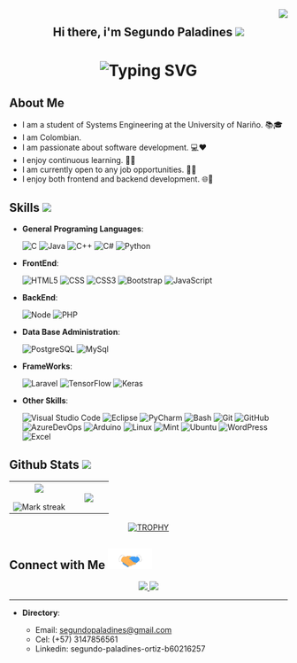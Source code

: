 <img align="right" src="https://visitor-badge.laobi.icu/badge?page_id=SegundoPaladines.SegundoPaladines"/>
<center>
    <div>
        <h2 align="center">Hi there, i'm Segundo Paladines <img src="https://media.giphy.com/media/hvRJCLFzcasrR4ia7z/giphy.gif" width="35"></h2>
        <h1 align="center">
        <img src="https://readme-typing-svg.herokuapp.com?font=Fira+Code&pause=1000&color=1C883B&repeat=false&width=380&lines=Welcome+to+my+GitHub+Repository" alt="Typing SVG" />
        </h1>
    </div>
</center> 
<h2 align="left">
        About Me
</h2>

- I am a student of Systems Engineering at the University of Nariño. 📚🎓
- I am Colombian.
- I am passionate about software development. 💻❤️
- I enjoy continuous learning. 📖🧠
- I am currently open to any job opportunities. 💼🌟
- I enjoy both frontend and backend development. 🌐🚀

<h2 align="left"> Skills <img src = "https://media2.giphy.com/media/QssGEmpkyEOhBCb7e1/giphy.gif?cid=ecf05e47a0n3gi1bfqntqmob8g9aid1oyj2wr3ds3mg700bl&rid=giphy.gif" width = 32px> </h2>

- **General Programing Languages**:

   ![C](https://img.shields.io/badge/C%20-%232370ED.svg?style=for-the-badge&logo=c&logoColor=white)
   ![Java](https://img.shields.io/badge/Java-ED8B00?style=for-the-badge&logo=openjdk&logoColor=white)
   ![C++](https://img.shields.io/badge/C++%20-%2300599C.svg?style=for-the-badge&logo=c%2B%2B&logoColor=white)
   ![C#](https://img.shields.io/badge/C%23-239120?style=for-the-badge&logo=c-sharp&logoColor=white)
   ![Python](https://img.shields.io/badge/Python%20-%2314354C.svg?style=for-the-badge&logo=python&logoColor=white)

- **FrontEnd**:

    ![HTML5](https://img.shields.io/badge/HTML5%20-%23E34F26.svg?style=for-the-badge&logo=html5&logoColor=white)
    ![CSS](https://img.shields.io/badge/CSS%20-%231572B6.svg?style=for-the-badge&logo=css3&logoColor=white)
    ![CSS3](https://img.shields.io/badge/CSS3-1572B6?style=for-the-badge&logo=css3&logoColor=white)
    ![Bootstrap](https://img.shields.io/badge/Bootstrap-563D7C?style=for-the-badge&logo=bootstrap&logoColor=white)
    ![JavaScript](https://img.shields.io/badge/JavaScript-323330?style=for-the-badge&logo=javascript&logoColor=F7DF1E)

- **BackEnd**:

    ![Node](https://img.shields.io/badge/Node.js-43853D?style=for-the-badge&logo=node.js&logoColor=white)
    ![PHP](https://img.shields.io/badge/PHP-777BB4?style=for-the-badge&logo=php&logoColor=white)

- **Data Base Administration**:

    ![PostgreSQL](https://img.shields.io/badge/PostgreSQL-316192?style=for-the-badge&logo=postgresql&logoColor=white)
    ![MySql](https://img.shields.io/badge/MySQL-00000F?style=for-the-badge&logo=mysql&logoColor=white)

- **FrameWorks**:

    ![Laravel](https://img.shields.io/badge/Laravel-FF2D20?style=for-the-badge&logo=laravel&logoColor=white)
    ![TensorFlow](https://img.shields.io/badge/TensorFlow-FF6F00?style=for-the-badge&logo=tensorflow&logoColor=white)
    ![Keras](https://img.shields.io/badge/Keras-D00000?style=for-the-badge&logo=Keras&logoColor=white)

- **Other Skills**:

    ![Visual Studio Code](https://img.shields.io/badge/Visual_Studio_Code-0078D4?style=for-the-badge&logo=visual%20studio%20code&logoColor=white)
    ![Eclipse](https://img.shields.io/badge/Eclipse-2C2255?style=for-the-badge&logo=eclipse&logoColor=white)
    ![PyCharm](https://img.shields.io/badge/PyCharm-000000.svg?&style=for-the-badge&logo=PyCharm&logoColor=white)
    ![Bash](https://img.shields.io/badge/GNU%20Bash-4EAA25?style=for-the-badge&logo=GNU%20Bash&logoColor=white)
    ![Git](https://img.shields.io/badge/GIT-E44C30?style=for-the-badge&logo=git&logoColor=white)
    ![GitHub](https://img.shields.io/badge/GitHub-100000?style=for-the-badge&logo=github&logoColor=white)
    ![AzureDevOps](https://img.shields.io/badge/Azure_DevOps-0078D7?style=for-the-badge&logo=azure-devops&logoColor=white)
    ![Arduino](https://img.shields.io/badge/Arduino-00979D?style=for-the-badge&logo=Arduino&logoColor=white)
    ![Linux](https://img.shields.io/badge/Linux-FCC624?style=for-the-badge&logo=linux&logoColor=black)
    ![Mint](https://img.shields.io/badge/Linux_Mint-87CF3E?style=for-the-badge&logo=linux-mint&logoColor=white)
    ![Ubuntu](https://img.shields.io/badge/Ubuntu-E95420?style=for-the-badge&logo=ubuntu&logoColor=white)
    ![WordPress](https://img.shields.io/badge/Wordpress-21759B?style=for-the-badge&logo=wordpress&logoColor=white)
    ![Excel](https://img.shields.io/badge/Microsoft_Excel-217346?style=for-the-badge&logo=microsoft-excel&logoColor=white)

<!--- Estadisticas-->
<h2 align="left">
    Github Stats <img src="https://media.giphy.com/media/iY8CRBdQXODJSCERIr/giphy.gif" width="35">
</h2> 

<p align="center">
    <table border="0" align="center">
        <tr border="0">
            <td border="0" width="60%" align="center">
                <img  align="center"  src="https://github-readme-stats.vercel.app/api?username=SegundoPaladines&theme=tokyonight&show_icons=true&count_private=true" />
                <br></br>
                <img  title="🔥 Get streak stats for your profile at git.io/streak-stats" alt="Mark streak" src="https://github-readme-streak-stats.herokuapp.com/?user=SegundoPaladines&theme=tokyonight&hide_border=false" /> 
            </td>
            <td border="0" width="40%" align="center">
                <img  align="center"  src="https://github-readme-stats.anuraghazra1.vercel.app/api/top-langs/?username=SegundoPaladines&theme=tokyonight&hide_border=false&no-bg=true&no-frame=true&langs_count=10"/>
            </td>
        </tr>
    </table>
    <div align="center">
        <a href="https://github.com/ryo-ma/github-profile-trophy" title="Go to Source">
            <img align="center" width=84% src="https://github-profile-trophy.vercel.app/?username=SegundoPaladines&theme=apprentice&row=1&column=7&margin-h=15&margin-w=5&no-bg=true" alt="TROPHY" />
        </a>
    </div>
</p>

<h2 align="left">
    Connect with Me <img src="https://github.com/0xAbdulKhalid/0xAbdulKhalid/raw/main/assets/mdImages/handshake.gif" width ="80">
</h2>

<p align="center">
    <a target="_blank" href="mailto:segundopaladines@gmail.com">
        <img src="https://img.shields.io/badge/-Gmail-D14836?style=for-the-badge&logo=Gmail&logoColor=white">
        </img>
    </a>
    <a target="_blank" href="https://www.linkedin.com/in/segundo-paladines-ortiz-b60216257/">
        <img src="https://img.shields.io/badge/-LinkedIn-0077B5?style=for-the-badge&logo=Linkedin&logoColor=white"><img>
    </a>
</p>

-----

- **Directory**:

    - Email: segundopaladines@gmail.com
    - Cel: (+57) 3147856561
    - Linkedin: segundo-paladines-ortiz-b60216257

